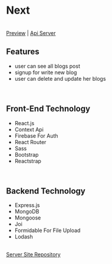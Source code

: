 <h1>Next</h1>
<br>
<a href="https://next-97.web.app/" target='_blank'>Preview</a> | <a href="https://salty-falls-83940.herokuapp.com/" target='_blank'>Api Server</a>
<br>
<h2>Features</h2>
 <ul>
   <li>user can see all blogs post</li>
   <li>signup for write new blog</li>
   <li>user can delete and update her blogs</li>
</ul>
<br>
 <h2>Front-End Technology</h2>
  <ul>
    <li>React.js</li>
    <li>Context Api</li>
    <li>Firebase For Auth</li>
    <li>React Router</li>
    <li>Sass</li>
    <li>Bootstrap</li>
    <li>Reactstrap</li>
  </ul>
  <br>
  <h2>Backend Technology</h2>
   <ul>
    <li>Express.js</li>
    <li>MongoDB</li>
    <li>Mongoose</li>
    <li>Joi</li>
    <li>Formidable For File Upload</li>
    <li>Lodash</li>
  </ul>
<br>
<a href="https://github.com/naisannovel/next-server" target='_blank'>Server Site Repository</a>
